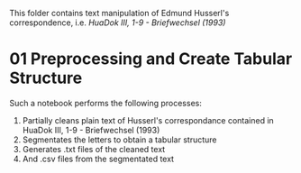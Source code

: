 This folder contains text manipulation of Edmund Husserl's correspondence, i.e. *HuaDok III, 1-9 - Briefwechsel (1993)*

# 01 Preprocessing and Create Tabular Structure
Such a notebook performs the following processes:

1. Partially cleans plain text of Husserl's correspondance contained in HuaDok III, 1-9 - Briefwechsel (1993)
2. Segmentates the letters to obtain a tabular structure
3. Generates .txt files of the cleaned text
4. And .csv files from the segmentated text

